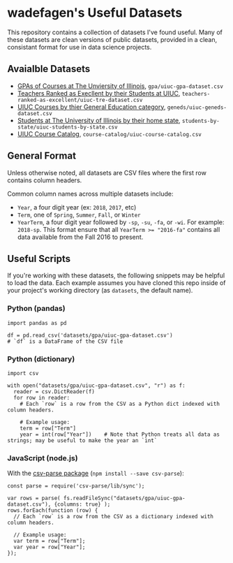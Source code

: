 # wadefagen's Useful Datasets

This repository contains a collection of datasets I've found useful.  Many of these datasets are clean versions of public datasets, provided in a clean, consistant format for use in data science projects.

## Avaialble Datasets

- [GPAs of Courses at The Unviersity of Illinois](gpa/), `gpa/uiuc-gpa-dataset.csv`
- [Teachers Ranked as Execllent by their Students at UIUC](teachers-ranked-as-excellent/), `teachers-ranked-as-excellent/uiuc-tre-dataset.csv`
- [UIUC Courses by thier General Education category](geneds/), `geneds/uiuc-geneds-dataset.csv`
- [Students at The University of Illinois by their home state](students-by-state/), `students-by-state/uiuc-students-by-state.csv`
- [UIUC Course Catalog](course-catalog/), `course-catalog/uiuc-course-catalog.csv`

## General Format

Unless otherwise noted, all datasets are CSV files where the first row contains column headers.

Common column names across multiple datasets include:

- `Year`, a four digit year (ex: `2018`, `2017`, etc)
- `Term`, one of `Spring`, `Summer`, `Fall`, or `Winter`
- `YearTerm`, a four digit year followed by `-sp`, `-su`, `-fa`, or `-wi`.  For example: `2018-sp`.  This format ensure that all `YearTerm >= "2016-fa"` contains all data available from the Fall 2016 to present.

## Useful Scripts

If you're working with these datasets, the following snippets may be helpful to load the data.  Each example assumes you have cloned this repo inside of your project's working directory (as `datasets`, the default name).

### Python (pandas)
```
import pandas as pd

df = pd.read_csv('datasets/gpa/uiuc-gpa-dataset.csv')
# `df` is a DataFrame of the CSV file
```

### Python (dictionary)
```
import csv

with open("datasets/gpa/uiuc-gpa-dataset.csv", "r") as f:
  reader = csv.DictReader(f)
  for row in reader:
    # Each `row` is a row from the CSV as a Python dict indexed with column headers.
    
    # Example usage:
    term = row["Term"]
    year = int(row["Year"])    # Note that Python treats all data as strings; may be useful to make the year an `int`
```

### JavaScript (node.js)
With the [csv-parse package](https://www.npmjs.com/package/csv-parse) (`npm install --save csv-parse`):

```
const parse = require('csv-parse/lib/sync');

var rows = parse( fs.readFileSync("datasets/gpa/uiuc-gpa-dataset.csv"), {columns: true} );
rows.forEach(function (row) {
  // Each `row` is a row from the CSV as a dictionary indexed with column headers.

  // Example usage:
  var term = row["Term"];
  var year = row["Year"];
});
```

